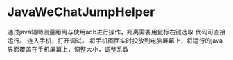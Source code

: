 # JavaWeChatJumpHelper
通过java辅助测量距离与使用adb进行操作，距离需要用鼠标右键选取
代码可直接运行。
连入手机，打开调试。
将手机画面实时投放到电脑屏幕上，将运行的java界面覆盖在手机屏幕上，调整大小，调整系数
